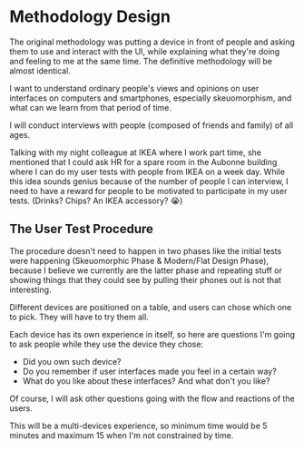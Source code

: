 # Methodology Design

The original methodology was putting a device in front of people and asking them to use and interact with the UI, while explaining what they're doing and feeling to me at the same time. The definitive methodology will be almost identical.

I want to understand ordinary people's views and opinions on user interfaces on computers and smartphones, especially skeuomorphism, and what can we learn from that period of time.

I will conduct interviews with people (composed of friends and family) of all ages.

Talking with my night colleague at IKEA where I work part time, she mentioned that I could ask HR for a spare room in the Aubonne building where I can do my user tests with people from IKEA on a week day. While this idea sounds genius because of the number of people I can interview, I need to have a reward for people to be motivated to participate in my user tests. (Drinks? Chips? An IKEA accessory? 😭)

## The User Test Procedure
The procedure doesn't need to happen in two phases like the initial tests were happening (Skeuomorphic Phase & Modern/Flat Design Phase), because I believe we currently are the latter phase and repeating stuff or showing things that they could see by pulling their phones out is not that interesting.

Different devices are positioned on a table, and users can chose which one to pick. They will have to try them all.

Each device has its own experience in itself, so here are questions I'm going to ask people while they use the device they chose:
- Did you own such device?
- Do you remember if user interfaces made you feel in a certain way?
- What do you like about these interfaces? And what don't you like?

Of course, I will ask other questions going with the flow and reactions of the users.

This will be a multi-devices experience, so minimum time would be 5 minutes and maximum 15 when I'm not constrained by time.